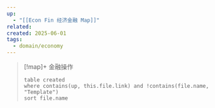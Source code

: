 ```yaml
---
up:
  - "[[Econ Fin 经济金融 Map]]"
related: 
created: 2025-06-01
tags:
  - domain/economy
---
```


> [!map]+ 金融操作
> ```dataview
> table created
> where contains(up, this.file.link) and !contains(file.name, "Template")
> sort file.name
> ```